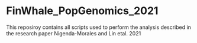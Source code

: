 # FinWhale_PopGenomics_2021
This reposiroy contains all scripts used to perform the analysis described in the research paper Nigenda-Morales and Lin etal. 2021
